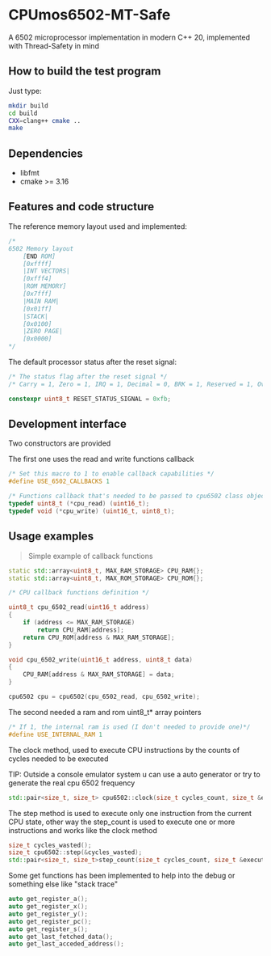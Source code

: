 # CPUmos6502-MT-Safe

A 6502 microprocessor implementation in modern C++ 20, implemented with Thread-Safety in mind

## How to build the test program

Just type:

~~~bash
mkdir build
cd build
CXX=clang++ cmake ..
make
~~~

## Dependencies

- libfmt
- cmake >= 3.16

## Features and code structure

The reference memory layout used and implemented:

~~~c++
/*
6502 Memory layout
    [END ROM]
    [0xffff]
    |INT VECTORS|
    [0xfff4]
    |ROM MEMORY]
    [0x7fff]
    |MAIN RAM|
    [0x01ff]
    |STACK|
    [0x0100]
    |ZERO PAGE|
    [0x0000]
*/
~~~

The default processor status after the reset signal:

~~~c++
/* The status flag after the reset signal */
/* Carry = 1, Zero = 1, IRQ = 1, Decimal = 0, BRK = 1, Reserved = 1, Overflow = 1, Negative = 1 */

constexpr uint8_t RESET_STATUS_SIGNAL = 0xfb;
~~~

## Development interface

Two constructors are provided

The first one uses the read and write functions callback

~~~c++
/* Set this macro to 1 to enable callback capabilities */
#define USE_6502_CALLBACKS 1

/* Functions callback that's needed to be passed to cpu6502 class object */
typedef uint8_t (*cpu_read) (uint16_t);
typedef void (*cpu_write) (uint16_t, uint8_t);
~~~

## Usage examples

> Simple example of callback functions

~~~c++
static std::array<uint8_t, MAX_RAM_STORAGE> CPU_RAM{};
static std::array<uint8_t, MAX_ROM_STORAGE> CPU_ROM{};

/* CPU callback functions definition */

uint8_t cpu_6502_read(uint16_t address)
{
    if (address <= MAX_RAM_STORAGE)
        return CPU_RAM[address];
    return CPU_ROM[address & MAX_RAM_STORAGE];
}

void cpu_6502_write(uint16_t address, uint8_t data)
{
    CPU_RAM[address & MAX_RAM_STORAGE] = data;
}

cpu6502 cpu = cpu6502(cpu_6502_read, cpu_6502_write);
~~~

The second needed a ram and rom uint8_t* array pointers

~~~c++
/* If 1, the internal ram is used (I don't needed to provide one)*/
#define USE_INTERNAL_RAM 1
~~~

The clock method, used to execute CPU instructions by the counts of cycles needed to be executed

TIP: Outside a console emulator system u can use a auto generator or try to generate the real cpu 6502 frequency

~~~c++
std::pair<size_t, size_t> cpu6502::clock(size_t cycles_count, size_t &executed_cycles)
~~~

The step method is used to execute only one instruction from the current CPU state, other way the step_count is used to execute one or more instructions and works like the clock method

~~~c++
size_t cycles_wasted();
size_t cpu6502::step(&cycles_wasted);
std::pair<size_t, size_t>step_count(size_t cycles_count, size_t &executed_cycles);
~~~

Some get functions has been implemented to help into the debug or something else like "stack trace"

~~~c++
auto get_register_a();
auto get_register_x();
auto get_register_y();
auto get_register_pc();
auto get_register_s();
auto get_last_fetched_data();
auto get_last_acceded_address();
~~~
